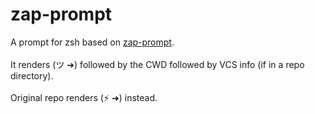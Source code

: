 # zap-prompt
A prompt for zsh based on [zap-prompt](https://github.com/zap-zsh/zap-prompt). 
<br>
<br>
It renders (ツ ➜) followed by the CWD followed by VCS info (if in a repo directory). 
<br>
<br>
Original repo renders (⚡ ➜) instead. 
